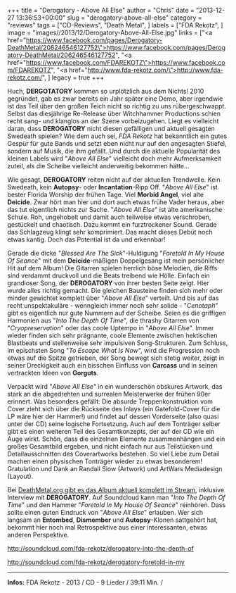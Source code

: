 +++
title = "Derogatory - Above All Else"
author = "Chris"
date = "2013-12-27 13:36:53+00:00"
slug = "derogatory-above-all-else"
category = "reviews"
tags = ["CD-Reviews", "Death Metal", ]
labels = ["FDA Rekotz", ]
image = "images//2013/12/Derogatory-Above-All-Else.jpg"
links = ["<a href=\"https://www.facebook.com/pages/Derogatory-DeathMetal/206246546127752\">https://www.facebook.com/pages/Derogatory-DeathMetal/206246546127752</a>", "<a href=\"https://www.facebook.com/FDAREKOTZ\">https://www.facebook.com/FDAREKOTZ</a>", "<a href=\"http://www.fda-rekotz.com/\">http://www.fda-rekotz.com/</a>", ]
legacy = true
+++

Huch, **DERGOTATORY** kommen so urplötzlich aus dem Nichts! 2010 gegründet, gab es zwar bereits ein Jahr später eine Demo, aber irgendwie ist das Teil über den großen Teich nicht so richtig zu uns rübergeschwappt. Selbst das diesjährige Re-Release über Witchhammer Productions schien recht sang- und klanglos an der Szene vorbeizugehen. Liegt es vielleicht daran, dass **DEROGATORY** nicht diesen gefälligen und aktuell gesagten Swedeath spielen? Wie dem auch sei, _FDA Rekotz_ hat bekanntlich ein gutes Gespür für gute Bands und setzt eben nicht nur auf den angesagten Stiefel, sondern auf Musik, die ihm gefällt. Und durch die aktuelle Popularität des kleinen Labels wird "_Above All Else_" vielleicht doch mehr Aufmerksamkeit zuteil, als die Scheibe vielleicht anderweitig bekommen hätte...

Wie gesagt, **DEROGATORY** reiten nicht auf der aktuellen Trendwelle. Kein Swedeath, kein **Autopsy**- oder **Incantation**-Ripp Off. "_Above All Else_" ist bester Florida Worship der frühen Tage. Viel **Morbid Angel**, viel alte **Deicide**. Zwar hört man hier und dort auch etwas frühe Vader heraus, aber das tut eigentlich nichts zur Sache. "_Above All Else_" ist alte amerikanische Schule. Roh, ungehobelt und damit auch teilweise etwas verschroben, gestückelt und chaotisch. Dazu kommt ein furztrockener Sound. Gerade das Schlagzeug klingt sehr komprimiert. Das macht dieses Debüt noch etwas kantig. Doch das Potential ist da und erkennbar!

Gerade die dicke "_Blessed Are The Sick_"-Huldigung "_Foretold In My House Of Seance_" mit dem **Deicide**-mäßigen Doppelgesang ist mein persönlicher Hit auf dem Album! Die Gitarren spielen herrlich böse Melodien, die Riffs sind verdammt druckvoll und die Beats treibend wie Hölle. Einfach ein grandioser Song, der **DEROGATORY** von ihrer besten Seite zeigt. Hier wurde alles richtig gemacht.
Die gleichen Bausteine finden sich mehr oder minder gewichtet komplett über "_Above All Else_" verteilt. Und bis auf das recht unspektakuläre - wenngleich immer noch sehr solide - "_Cenotaph_" gibt es eigentlich nur gute Nummern auf der Scheibe. Seien es die griffigen Harmonien aus "_Into The Depth Of Time_", die thrashy Gitarren von "_Cryopreservation_" oder das coole Uptempo in "_Above All Else_". Immer wieder finden sich sehr prägnante, coole Elemente zwischen hektischen Blastbeats und stellenweise sehr impulsiven Song-Strukturen.
Zum Schluss, im epischsten Song "_To Escape What Is Now_", wird die Progression noch etwas auf die Spitze getrieben, der Song bewegt sich stetig weiter, zeigt in seiner Dreckigkeit auch ein bisschen Einfluss von **Carcass** und in seinen vertrackten Ideen von **Gorguts**.

Verpackt wird "_Above All Else_" in ein wunderschön obskures Artwork, das stark an die abgedrehten und surrealen Meisterwerke der frühen 90er erinnert. Was besonders gefällt: Die absurde Treppenkonstruktion vom Cover zieht sich über die Rückseite des Inlays (ein Gatefold-Cover für die LP wäre hier der Hammer!) und findet auf dessen Vorderseite (also quasi unter der CD) seine logische Fortsetzung. Auch auf dem Tonträger selber gibt es einen weiteren Teil des Gesamtkonzepts, der auf der CD wie ein Auge wirkt. Schön, dass die einzelnen Elemente zusammenhängen und ein großes Gesamtbild ergeben, und nicht einfach nur aus Teilstücken und Detailausschnitten des Coverartworks bestehen. So viel Liebe zum Detail machen einen physischen Tonträger wieder zu etwas besonderem! Gratulation und Dank an Randall Siow (Artwork) und ArtWars Mediadesign (Layout).

Bei <a href="http://www.deathmetal.org/news/derogatory-above-all-else/">DeathMetal.org gibt es das Album aktuell komplett im Stream</a>, inklusive Interview mit **DEROGATORY**. Auf Soundcloud kann man "_Into The Depth Of Time_" und den Hammer "_Foretold In My House Of Seance_" reinhören. Dass sollte einen guten Eindruck von "_Above All Else_" erlauben. Wer sich langsam an **Entombed**, **Dismember** und **Autopsy**-Klonen sattgehört hat, bekommt hier noch mal Retrospektive aus einer interessanten, etwas anderen Perspektive.

http://soundcloud.com/fda-rekotz/derogatory-into-the-depth-of

http://soundcloud.com/fda-rekotz/derogatory-foretold-in-my



---
**Infos:**
FDA Rekotz - 2013 / 
CD - 9 Lieder / 39:11 Min. / 
